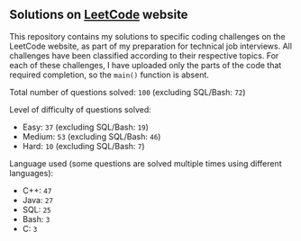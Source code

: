 ## Solutions on [LeetCode](https://leetcode.com/) website

This repository contains my solutions to specific coding challenges on the LeetCode website, as part of my preparation for technical job interviews. All challenges have been classified according to their respective topics. For each of these challenges, I have uploaded only the parts of the code that required completion, so the `main()` function is absent.

Total number of questions solved: `100` (excluding SQL/Bash: `72`)

Level of difficulty of questions solved:
* Easy: `37` (excluding SQL/Bash: `19`)
* Medium: `53` (excluding SQL/Bash: `46`)
* Hard: `10` (excluding SQL/Bash: `7`)

Language used (some questions are solved multiple times using different languages):
* C++: `47`
* Java: `27`
* SQL: `25`
* Bash: `3`
* C: `3`
